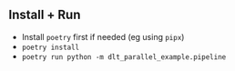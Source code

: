 ## Install + Run
- Install `poetry` first if needed (eg using `pipx`)
- `poetry install`
- `poetry run python -m dlt_parallel_example.pipeline`